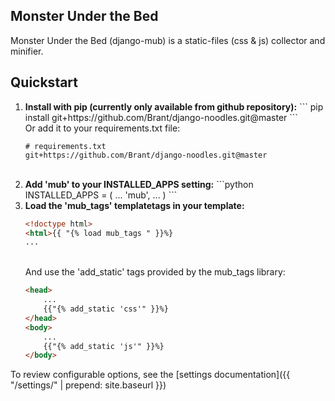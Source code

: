Monster Under the Bed
---------------------

Monster Under the Bed (django-mub) is a static-files (css &amp; js) collector and minifier.

## Quickstart

<ol>

<li><strong>Install with pip (currently only available from github repository):</strong>
```
pip install git+https://github.com/Brant/django-noodles.git@master
```

<br/>
Or add it to your requirements.txt file:

```
# requirements.txt
git+https://github.com/Brant/django-noodles.git@master
```
<br/>
</li>

<li><strong>Add 'mub' to your INSTALLED_APPS setting:</strong>
```python
INSTALLED_APPS = (
    ...
    'mub',
    ...
)
```
<br />
</li>

<li><strong>Load the 'mub_tags' templatetags in your template:</strong>

```html
<!doctype html>
<html>{{ "{% load mub_tags " }}%}
...
```
<br/>
And use the 'add_static' tags provided by the mub_tags library:

```html
<head>
	...
	{{"{% add_static 'css'" }}%}
</head>
<body>
	...
	{{"{% add_static 'js'" }}%}
</body>
```
</li>

</ol>

To review configurable options, see the [settings documentation]({{ "/settings/" | prepend: site.baseurl }})

